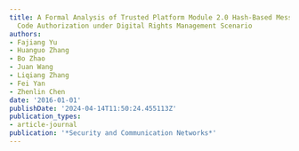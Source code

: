 ```yaml
---
title: A Formal Analysis of Trusted Platform Module 2.0 Hash-Based Message Authentication
  Code Authorization under Digital Rights Management Scenario
authors:
- Fajiang Yu
- Huanguo Zhang
- Bo Zhao
- Juan Wang
- Liqiang Zhang
- Fei Yan
- Zhenlin Chen
date: '2016-01-01'
publishDate: '2024-04-14T11:50:24.455113Z'
publication_types:
- article-journal
publication: '*Security and Communication Networks*'
---
```

